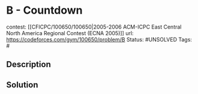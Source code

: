 # B - Countdown

contest: [[CFICPC/100650/100650|2005-2006 ACM-ICPC East Central North America Regional Contest (ECNA 2005)]]
url: https://codeforces.com/gym/100650/problem/B
Status: #UNSOLVED
Tags: #

## Description

## Solution

